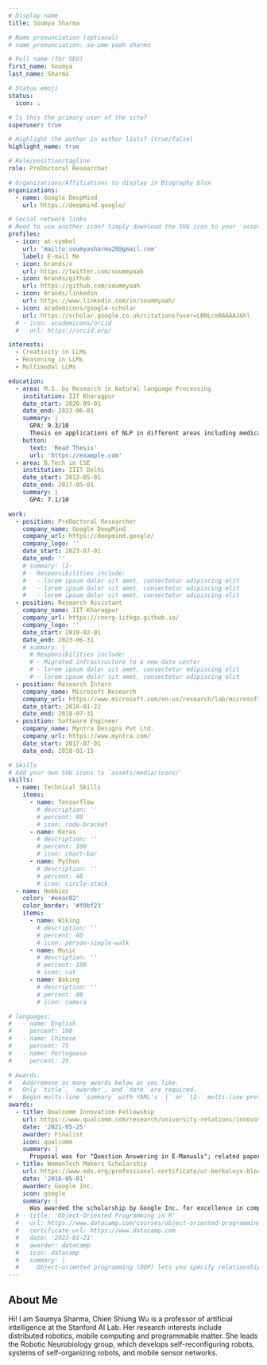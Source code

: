 ```yaml
---
# Display name
title: Soumya Sharma

# Name pronunciation (optional)
# name_pronunciation: so-umm-yaah sharma

# Full name (for SEO)
first_name: Soumya
last_name: Sharma

# Status emoji
status:
  icon: ☕️

# Is this the primary user of the site?
superuser: true

# Highlight the author in author lists? (true/false)
highlight_name: true

# Role/position/tagline
role: PreDoctoral Researcher

# Organizations/Affiliations to display in Biography blox
organizations:
  - name: Google DeepMind
    url: https://deepmind.google/

# Social network links
# Need to use another icon? Simply download the SVG icon to your `assets/media/icons/` folder.
profiles:
  - icon: at-symbol
    url: 'mailto:soumyasharma20@gmail.com'
    label: E-mail Me
  - icon: brands/x
    url: https://twitter.com/soummyaah
  - icon: brands/github
    url: https://github.com/soummyaah
  - icon: brands/linkedin
    url: https://www.linkedin.com/in/soummyaah/
  - icon: academicons/google-scholar
    url: https://scholar.google.co.uk/citations?user=LBNLcm8AAAAJ&hl
  # - icon: academicons/orcid
  #   url: https://orcid.org/

interests:
  - Creativity in LLMs
  - Reasoning in LLMs
  - Multimodal LLMs

education:
  - area: M.S. by Research in Natural language Processing
    institution: IIT Kharagpur
    date_start: 2020-09-01
    date_end: 2023-06-01
    summary: |
      GPA: 9.3/10
      Thesis on applications of NLP in different areas including medical and financial domain. Supervised by [Prof. Pawan Goyal](https://cse.iitkgp.ac.in/~pawang/) and [Prof. Niloy Ganguly](http://www.facweb.iitkgp.ac.in/~niloy/). 
    button:
      text: 'Read Thesis'
      url: 'https://example.com'
  - area: B.Tech in CSE
    institution: IIIT Delhi
    date_start: 2013-05-01
    date_end: 2017-05-01
    summary: |
      GPA: 7.1/10

work:
  - position: PreDoctoral Researcher
    company_name: Google DeepMind
    company_url: https://deepmind.google/
    company_logo: ''
    date_start: 2023-07-01
    date_end: ''
    # summary: |2-
    #   Responsibilities include:
    #   - lorem ipsum dolor sit amet, consectetur adipiscing elit
    #   - lorem ipsum dolor sit amet, consectetur adipiscing elit
    #   - lorem ipsum dolor sit amet, consectetur adipiscing elit
  - position: Research Assistant
    company_name: IIT Kharagpur
    company_url: https://cnerg-iitkgp.github.io/
    company_logo: ''
    date_start: 2019-02-01
    date_end: 2023-06-31
    # summary: |
      # Responsibilities include:
      # - Migrated infrastructure to a new data center
      # - lorem ipsum dolor sit amet, consectetur adipiscing elit
      # - lorem ipsum dolor sit amet, consectetur adipiscing elit
  - position: Research Intern
    company_name: Microsoft Research
    company_url: https://www.microsoft.com/en-us/research/lab/microsoft-research-india/
    date_start: 2018-01-22
    date_end: 2018-07-31
  - position: Software Engineer
    company_name: Myntra Designs Pvt Ltd.
    company_url: https://www.myntra.com/
    date_start: 2017-07-01
    date_end: 2018-01-15

# Skills
# Add your own SVG icons to `assets/media/icons/`
skills:
  - name: Technical Skills
    items:
      - name: Tensorflow
        # description: ''
        # percent: 80
        # icon: code-bracket
      - name: Keras
        # description: ''
        # percent: 100
        # icon: chart-bar
      - name: Python
        # description: ''
        # percent: 40
        # icon: circle-stack
  - name: Hobbies
    color: '#eeac02'
    color_border: '#f0bf23'
    items:
      - name: Hiking
        # description: ''
        # percent: 60
        # icon: person-simple-walk
      - name: Music
        # description: ''
        # percent: 100
        # icon: cat
      - name: Baking
        # description: ''
        # percent: 80
        # icon: camera

# languages:
#   - name: English
#     percent: 100
#   - name: Chinese
#     percent: 75
#   - name: Portuguese
#     percent: 25

# Awards.
#   Add/remove as many awards below as you like.
#   Only `title`, `awarder`, and `date` are required.
#   Begin multi-line `summary` with YAML's `|` or `|2-` multi-line prefix and indent 2 spaces below.
awards:
  - title: Qualcomm Innovation Fellowship
    url: https://www.qualcomm.com/research/university-relations/innovation-fellowship/2021-india
    date: '2021-05-25'
    awarder: Finalist
    icon: qualcomm
    summary: |
      Proposal was for "Question Answering in E-Manuals"; related paper published in EMNLP 2021
  - title: WomenTech Makers Scholarship
    url: https://www.edx.org/professional-certificate/uc-berkeleyx-blockchain-fundamentals
    date: '2016-05-01'
    awarder: Google Inc.
    icon: google
    summary: |
      Was awarded the scholarship by Google Inc. for excellence in computer science, leadership, and passion for technology.
  # - title: 'Object-Oriented Programming in R'
  #   url: https://www.datacamp.com/courses/object-oriented-programming-with-s3-and-r6-in-r
  #   certificate_url: https://www.datacamp.com
  #   date: '2023-01-21'
  #   awarder: datacamp
  #   icon: datacamp
  #   summary: |
  #     Object-oriented programming (OOP) lets you specify relationships between functions and the objects that they can act on, helping you manage complexity in your code. This is an intermediate level course, providing an introduction to OOP, using the S3 and R6 systems. S3 is a great day-to-day R programming tool that simplifies some of the functions that you write. R6 is especially useful for industry-specific analyses, working with web APIs, and building GUIs.
---
```


## About Me
Hi! I am Soumya Sharma, 
Chien Shiung Wu is a professor of artificial intelligence at the Stanford AI Lab. Her research interests include distributed robotics, mobile computing and programmable matter. She leads the Robotic Neurobiology group, which develops self-reconfiguring robots, systems of self-organizing robots, and mobile sensor networks.
